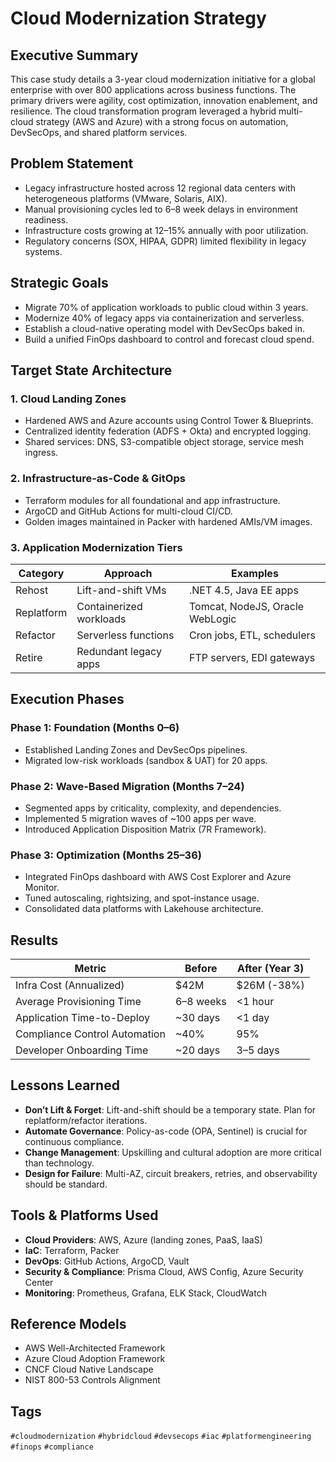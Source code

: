 # Cloud Modernization Strategy

## Executive Summary

This case study details a 3-year cloud modernization initiative for a global enterprise with over 800 applications across business functions. The primary drivers were agility, cost optimization, innovation enablement, and resilience. The cloud transformation program leveraged a hybrid multi-cloud strategy (AWS and Azure) with a strong focus on automation, DevSecOps, and shared platform services.

## Problem Statement

- Legacy infrastructure hosted across 12 regional data centers with heterogeneous platforms (VMware, Solaris, AIX).
- Manual provisioning cycles led to 6–8 week delays in environment readiness.
- Infrastructure costs growing at 12–15% annually with poor utilization.
- Regulatory concerns (SOX, HIPAA, GDPR) limited flexibility in legacy systems.

## Strategic Goals

- Migrate 70% of application workloads to public cloud within 3 years.
- Modernize 40% of legacy apps via containerization and serverless.
- Establish a cloud-native operating model with DevSecOps baked in.
- Build a unified FinOps dashboard to control and forecast cloud spend.

## Target State Architecture

### 1. **Cloud Landing Zones**

- Hardened AWS and Azure accounts using Control Tower & Blueprints.
- Centralized identity federation (ADFS + Okta) and encrypted logging.
- Shared services: DNS, S3-compatible object storage, service mesh ingress.

### 2. **Infrastructure-as-Code & GitOps**

- Terraform modules for all foundational and app infrastructure.
- ArgoCD and GitHub Actions for multi-cloud CI/CD.
- Golden images maintained in Packer with hardened AMIs/VM images.

### 3. **Application Modernization Tiers**

| Category         | Approach                  | Examples                         |
|------------------|---------------------------|----------------------------------|
| Rehost           | Lift-and-shift VMs        | .NET 4.5, Java EE apps           |
| Replatform       | Containerized workloads   | Tomcat, NodeJS, Oracle WebLogic  |
| Refactor         | Serverless functions      | Cron jobs, ETL, schedulers       |
| Retire           | Redundant legacy apps     | FTP servers, EDI gateways        |

## Execution Phases

### Phase 1: Foundation (Months 0–6)
- Established Landing Zones and DevSecOps pipelines.
- Migrated low-risk workloads (sandbox & UAT) for 20 apps.

### Phase 2: Wave-Based Migration (Months 7–24)
- Segmented apps by criticality, complexity, and dependencies.
- Implemented 5 migration waves of ~100 apps per wave.
- Introduced Application Disposition Matrix (7R Framework).

### Phase 3: Optimization (Months 25–36)
- Integrated FinOps dashboard with AWS Cost Explorer and Azure Monitor.
- Tuned autoscaling, rightsizing, and spot-instance usage.
- Consolidated data platforms with Lakehouse architecture.

## Results

| Metric                                | Before                   | After (Year 3)           |
|---------------------------------------|---------------------------|---------------------------|
| Infra Cost (Annualized)               | $42M                      | $26M (-38%)               |
| Average Provisioning Time             | 6–8 weeks                 | <1 hour                   |
| Application Time-to-Deploy            | ~30 days                  | <1 day                    |
| Compliance Control Automation         | ~40%                      | 95%                       |
| Developer Onboarding Time             | ~20 days                  | 3–5 days                  |

## Lessons Learned

- **Don’t Lift & Forget**: Lift-and-shift should be a temporary state. Plan for replatform/refactor iterations.
- **Automate Governance**: Policy-as-code (OPA, Sentinel) is crucial for continuous compliance.
- **Change Management**: Upskilling and cultural adoption are more critical than technology.
- **Design for Failure**: Multi-AZ, circuit breakers, retries, and observability should be standard.

## Tools & Platforms Used

- **Cloud Providers**: AWS, Azure (landing zones, PaaS, IaaS)
- **IaC**: Terraform, Packer
- **DevOps**: GitHub Actions, ArgoCD, Vault
- **Security & Compliance**: Prisma Cloud, AWS Config, Azure Security Center
- **Monitoring**: Prometheus, Grafana, ELK Stack, CloudWatch

## Reference Models

- AWS Well-Architected Framework
- Azure Cloud Adoption Framework
- CNCF Cloud Native Landscape
- NIST 800-53 Controls Alignment

## Tags

`#cloudmodernization` `#hybridcloud` `#devsecops` `#iac` `#platformengineering` `#finops` `#compliance`
